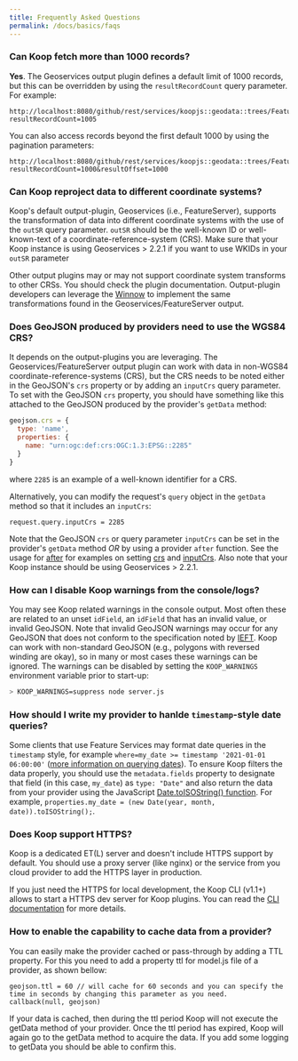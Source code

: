 ```yaml
---
title: Frequently Asked Questions
permalink: /docs/basics/faqs
---
```


### Can Koop fetch more than 1000 records?
**Yes**. The Geoservices output plugin defines a default limit of 1000 records, but this can be overridden by using the `resultRecordCount` query parameter. For example:

```
http://localhost:8080/github/rest/services/koopjs::geodata::trees/FeatureServer/0/query?resultRecordCount=1005
```

You can also access records beyond the first default 1000 by using the pagination parameters:

```
http://localhost:8080/github/rest/services/koopjs::geodata::trees/FeatureServer/0/query?resultRecordCount=1000&resultOffset=1000
```

### Can Koop reproject data to different coordinate systems?
Koop's default output-plugin, Geoservices (i.e., FeatureServer), supports the transformation of data into different coordinate systems with the use of the `outSR` query parameter. `outSR` should be the well-known ID or well-known-text of a coordinate-reference-system (CRS).  Make sure that your Koop instance is using Geoservices > 2.2.1 if you want to use WKIDs in your `outSR` parameter

Other output plugins may or may not support coordinate system transforms to other CRSs.  You should check the plugin documentation.  Output-plugin developers can leverage the [Winnow](https://github.com/koopjs/winnow) to implement the same transformations found in the Geoservices/FeatureServer output.

### Does GeoJSON produced by providers need to use the WGS84 CRS?
It depends on the output-plugins you are leveraging. The Geoservices/FeatureServer output plugin can work with data in non-WGS84 coordinate-reference-systems (CRS), but the CRS needs to be noted either in the GeoJSON's `crs` property or by adding an `inputCrs` query parameter. To set with the GeoJSON `crs` property, you should have something like this attached to the GeoJSON produced by the provider's `getData` method:

```js
geojson.crs = {
  type: 'name',
  properties: {
    name: "urn:ogc:def:crs:OGC:1.3:EPSG::2285"
  }
}
```
where `2285` is an example of a well-known identifier for a CRS.

Alternatively, you can modify the request's `query` object in the `getData` method so that it includes an `inputCrs`:

```
request.query.inputCrs = 2285
```

Note that the GeoJSON `crs` or query parameter `inputCrs` can be set in the provider's `getData` method _OR_ by using a provider `after` function.  See the usage for [after](../usage/provider#after) for examples on setting [crs](../usage/provider#figure-5) and [inputCrs](../usage/provider#figure-6). Also note that your Koop instance should be using Geoservices > 2.2.1.

### How can I disable Koop warnings from the console/logs?
You may see Koop related warnings in the console output.  Most often these are related to an unset `idField`, an `idField` that has an invalid value, or invalid GeoJSON.  Note that invalid GeoJSON warnings may occur for any GeoJSON that does not conform to the specification noted by [IEFT](https://tools.ietf.org/html/rfc7946).  Koop can work with non-standard GeoJSON (e.g., polygons with reversed winding are okay), so in many or most cases these warnings can be ignored.  The warnings can be disabled by setting the `KOOP_WARNINGS` environment variable prior to start-up:

```bash
> KOOP_WARNINGS=suppress node server.js
```

### How should I write my provider to hanlde `timestamp`-style date queries?

Some clients that use Feature Services may format date queries in the `timestamp` style, for example `where=my_date >= timestamp '2021-01-01 06:00:00'` ([more information on querying dates](https://www.esri.com/arcgis-blog/products/api-rest/data-management/querying-feature-services-date-time-queries/)). To ensure Koop filters the data properly, you should use the `metadata.fields` property to designate that field (in this case, `my_date`) as `type: "Date"` and also return the data from your provider using the JavaScript [Date.toISOString() function](https://developer.mozilla.org/en-US/docs/Web/JavaScript/Reference/Global_Objects/Date/toISOString). For example, `properties.my_date = (new Date(year, month, date)).toISOString();`.

### Does Koop support HTTPS?

Koop is a dedicated ET(L) server and doesn't include HTTPS support by default. You should use a proxy server (like nginx) or the service from you cloud provider to add the HTTPS layer in production.

If you just need the HTTPS for local development, the Koop CLI (v1.1+) allows to start a HTTPS dev server for Koop plugins. You can read the [CLI documentation](https://github.com/koopjs/koop-cli/blob/master/docs/commands/serve.md) for more details.

### How to enable the capability to cache data from a provider?

You can easily make the provider cached or pass-through by adding a TTL property. 
For this you need to add a property ttl for model.js file of a provider, as shown bellow:

```
geojson.ttl = 60 // will cache for 60 seconds and you can specify the time in seconds by changing this parameter as you need.
callback(null, geojson)
```
 
 If your data is cached, then during the ttl period Koop will not execute the getData method of your provider. Once the ttl period has expired, Koop will again go to the getData method to acquire the data. If you add some logging to getData you should be able to confirm this.
 
